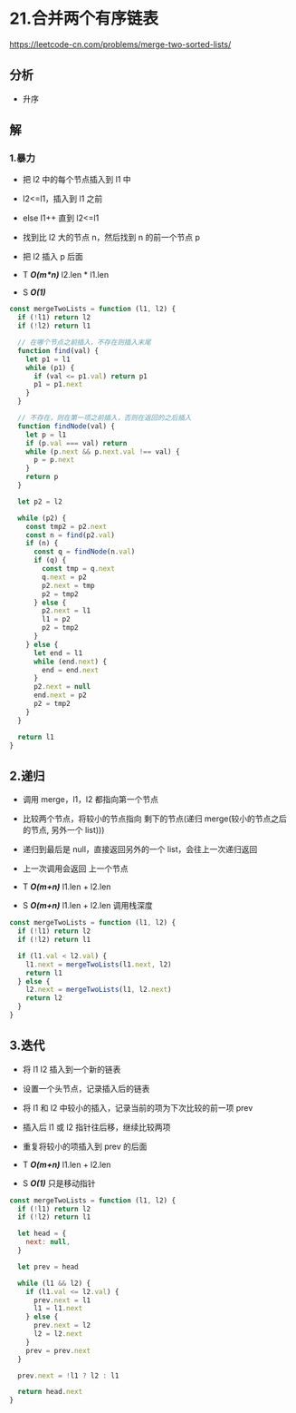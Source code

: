 # 21.合并两个有序链表

https://leetcode-cn.com/problems/merge-two-sorted-lists/

## 分析

- 升序

## 解

### 1.暴力

- 把 l2 中的每个节点插入到 l1 中
- l2<=l1，插入到 l1 之前
- else l1++ 直到 l2<=l1
- 找到比 l2 大的节点 n，然后找到 n 的前一个节点 p
- 把 l2 插入 p 后面

- T **_O(m\*n)_** l2.len \* l1.len
- S **_O(1)_**

```js
const mergeTwoLists = function (l1, l2) {
  if (!l1) return l2
  if (!l2) return l1

  // 在哪个节点之前插入，不存在则插入末尾
  function find(val) {
    let p1 = l1
    while (p1) {
      if (val <= p1.val) return p1
      p1 = p1.next
    }
  }

  // 不存在，则在第一项之前插入，否则在返回的之后插入
  function findNode(val) {
    let p = l1
    if (p.val === val) return
    while (p.next && p.next.val !== val) {
      p = p.next
    }
    return p
  }

  let p2 = l2

  while (p2) {
    const tmp2 = p2.next
    const n = find(p2.val)
    if (n) {
      const q = findNode(n.val)
      if (q) {
        const tmp = q.next
        q.next = p2
        p2.next = tmp
        p2 = tmp2
      } else {
        p2.next = l1
        l1 = p2
        p2 = tmp2
      }
    } else {
      let end = l1
      while (end.next) {
        end = end.next
      }
      p2.next = null
      end.next = p2
      p2 = tmp2
    }
  }

  return l1
}
```

## 2.递归

- 调用 merge，l1，l2 都指向第一个节点
- 比较两个节点，将较小的节点指向 剩下的节点(递归 merge(较小的节点之后的节点, 另外一个 list)))
- 递归到最后是 null，直接返回另外的一个 list，会往上一次递归返回
- 上一次调用会返回 上一个节点

- T **_O(m+n)_** l1.len + l2.len
- S **_O(m+n)_** l1.len + l2.len 调用栈深度

```js
const mergeTwoLists = function (l1, l2) {
  if (!l1) return l2
  if (!l2) return l1

  if (l1.val < l2.val) {
    l1.next = mergeTwoLists(l1.next, l2)
    return l1
  } else {
    l2.next = mergeTwoLists(l1, l2.next)
    return l2
  }
}
```

## 3.迭代

- 将 l1 l2 插入到一个新的链表
- 设置一个头节点，记录插入后的链表
- 将 l1 和 l2 中较小的插入，记录当前的项为下次比较的前一项 prev
- 插入后 l1 或 l2 指针往后移，继续比较两项
- 重复将较小的项插入到 prev 的后面

- T **_O(m+n)_** l1.len + l2.len
- S **_O(1)_** 只是移动指针

```js
const mergeTwoLists = function (l1, l2) {
  if (!l1) return l2
  if (!l2) return l1

  let head = {
    next: null,
  }

  let prev = head

  while (l1 && l2) {
    if (l1.val <= l2.val) {
      prev.next = l1
      l1 = l1.next
    } else {
      prev.next = l2
      l2 = l2.next
    }
    prev = prev.next
  }

  prev.next = !l1 ? l2 : l1

  return head.next
}
```
